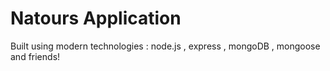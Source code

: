 # Natours Application

Built using modern technologies : node.js , express , mongoDB , mongoose and friends!
